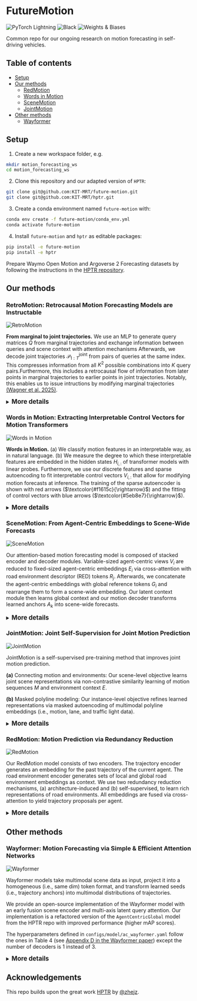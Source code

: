 # FutureMotion
![PyTorch Lightning](https://img.shields.io/badge/pytorch-lightning-blue.svg?logo=PyTorch%20Lightning) ![Black](https://img.shields.io/badge/code%20style-black-000000.svg) ![Weights & Biases](https://raw.githubusercontent.com/wandb/assets/main/wandb-github-badge-gradient.svg)

Common repo for our ongoing research on motion forecasting in self-driving vehicles.

## Table of contents
- [Setup](#setup)
- [Our methods](#our-methods)
  * [RedMotion](#redmotion-motion-prediction-via-redundancy-reduction)
  * [Words in Motion](#words-in-motion-extracting-interpretable-control-vectors-for-motion-transformers)
  * [SceneMotion](#scenemotion-from-agent-centric-embeddings-to-scene-wide-forecasts)
  * [JointMotion](#jointmotion-joint-self-supervision-for-joint-motion-prediction)
- [Other methods](#other-methods)
  * [Wayformer](#wayformer-motion-forecasting-via-simple--efficient-attention-networks)

## Setup
1. Create a new workspace folder, e.g.
```bash
mkdir motion_forecasting_ws
cd motion_forecasting_ws
```
2. Clone this repository and our adapted version of `HPTR`:
```bash
git clone git@github.com:KIT-MRT/future-motion.git
git clone git@github.com:KIT-MRT/hptr.git
```
3. Create a conda environment named `future-motion` with:
```bash
conda env create -f future-motion/conda_env.yml
conda activate future-motion
```
4. Install `future-motion` and `hptr` as editable packages:
```bash
pip install -e future-motion
pip install -e hptr
```

Prepare Waymo Open Motion and Argoverse 2 Forecasting datasets by following the instructions in the [HPTR repository](https://github.com/zhejz/HPTR).

## Our methods

### RetroMotion: Retrocausal Motion Forecasting Models are Instructable

![RetroMotion](figures/retro_motion.png "RetroMotion")

**From marginal to joint trajectories.** We use an MLP to generate query matrices $Q$ from marginal trajectories and exchange information between queries and scene context with attention mechanisms Afterwards, we decode joint trajectories $\mathcal{P}^{\text{joint}}_{1:T}$ from pairs of queries at the same index. This compresses information from all $K^2$ possible combinations into $K$ query pairs.Furthermore, this includes a retrocausal flow of information from later points in marginal trajectories to earlier points in joint trajectories. Notably, this enables us to issue intructions by modifying marginal trajectories [(Wagner et al. 2025)](http://arxiv.org/abs/2505.20414).

<details>
<summary><big><b>More details</b></big></summary>

The model definition is in `future_motion/models/ac_retro_motion.py`. The base config for the Waymo Open dataset is in `future_motion/configs/model/ac_retro_motion.yaml`. For our SMoE model, the ped expert is trained using the base config. For the veh expert change `model.motion_decoder.n_pred: 18`, `post_processing.waymo.topk_after_mpa_nms: True` and `post_processing.waymo.topk_aggregate_conf: True`. For the cyc expert change `train_metric.w_pos: [1, 1, 10]`, `train_metric.w_conf: [1, 1, 10]` and `loss_weight_dbl_decoding: 2`.

After training, download the best checkpoints from wandb and adapt the paths in `future_motion/configs/models/expert_models.yaml` to test the SMoE model.

</details>

### Words in Motion: Extracting Interpretable Control Vectors for Motion Transformers

![Words in Motion](figures/words_in_motion.png "Words in Motion")

**Words in Motion.** (a) We classify motion features in an interpretable way, as in natural language. (b) We measure the degree to which these interpretable features are embedded in the hidden states $H_{i,:}$ of transformer models with linear probes. Furthermore, we use our discrete features and sparse autoencoding to fit interpretable control vectors $V_{i,:}$ that allow for modifying motion forecasts at inference. The training of the sparse autoencoder is shown with red arrows ($\textcolor{#f1615c}{\rightarrow}$) and the fitting of control vectors with blue arrows ($\textcolor{#5eb8e7}{\rightarrow}$).

<details>
<summary><big><b>More details</b></big></summary>


<big><b>Contributions</b></big>

* We argue that, to fit control vectors, latent space regularities with separable features are necessary. We use linear probing and show that neural collapse toward interpretable features occurs in hidden states of recent motion transformers, indicating a structured latent space.
* We fit control vectors using hidden states with opposing features. By modifying hidden states at inference, we show that control vectors describe functionally important directions. Similar to the vector arithmetic in _word2vec_, we obtain predictions consistent with the current driving environment.
* We use sparse autoencoders to optimize our control vectors. Notably, enforcing sparsity leads to more linear changes in predictions when scaling control vectors. We use linearity measures to compare these results against a Koopman autoencoder and sparse autoencoders with various layers and activation functions, including convolutional and MLPMixer layers.


<big><b>Walkthrough</b></big>

To reproduce the results, run the notebooks under `future_motion/notebooks/words_in_motion`. It will download the [Waymo](https://drive.google.com/file/d/1FbMXOT5Upqhm51ZxPHVz6g64KK2Cgbc6) and [AV2F](https://colab.research.google.com/drive/1ItY9YWQAmpfwc8KTRp6oY9e4uUWKxZrX?usp=sharing) embeddings and guide you through extracting and applying control vectors. 


<big><b>Gradio demos</b></big>

Use [this Colab notebook](https://colab.research.google.com/drive/1ItY9YWQAmpfwc8KTRp6oY9e4uUWKxZrX?usp=sharing) to start Gradio demos for our speed control vectors.

In addition to the qualitative results in our paper, we show the motion forecasts for the focal agent and 8 other agents in a scene. 
Press the submit button with the default `temperature = 0` to visualize the default (non-controlled) forecasts, then change the temperature and resubmit to visualize the changes. 
The example is from the Waymo Open dataset and shows motion forecasts for vehicles and a pedestrian (top center).

For very low control temperatures (e.g, -100), almost all agents are becoming static.
For very high control temperatures (e.g., 85), even the static (shown in grey) agents begin to move, and the pedestrian does not move faster anymore.
We hypothesize that the model has learned a reasonable upper bound for the speed of a pedestrian.

![Words in Motion Demo](figures/words_in_motion_gradio_demo.png "Words in Motion Demo")

<big><b>Reference</b></big>
```bibtex
@inproceedings{tas2025words,
  title={Words in Motion: Extracting Interpretable Control Vectors for Motion Transformers},
  author={Omer Sahin Tas and Royden Wagner},
  booktitle={International Conference on Learning Representations (ICLR)},
  year={2025}
}
```

</details>

### SceneMotion: From Agent-Centric Embeddings to Scene-Wide Forecasts

![SceneMotion](figures/scene_motion.png "SceneMotion")

Our attention-based motion forecasting model is composed of stacked encoder and decoder modules. 
Variable-sized agent-centric views $V_i$ are reduced to fixed-sized agent-centric embeddings $E_i$ via cross-attention with road environment descriptor (RED) tokens $R_j$. 
Afterwards, we concatenate the agent-centric embeddings with global reference tokens $G_i$ and rearrange them to form a scene-wide embedding. 
Our latent context module then learns global context and our motion decoder transforms learned anchors $A_k$ into scene-wide forecasts.

<details>
<summary><big><b>More details</b></big></summary>

Adapt the paths and accounts in `sbatch/train_scene_motion_juwels.sh` to your setup to train a SceneMotion model on a Juwels-like cluster with a Slurm system and at least 1 node with 4 A100 GPUs.
The training is configured for the Waymo Open Motion dataset.

To train the model for marginal motion forecasting, add `model.interactive_challenge=False` and `model.train_metric.winner_takes_all=hard1` to the srun command in the train script.

<big><b>Reference</b></big>
```bibtex
@inproceedings{wagner2024scenemotion,
  title={SceneMotion: From Agent-Centric Embeddings to Scene-Wide Forecasts},
  author={Wagner, Royden and Tas, {\"O}mer Sahin and Steiner, Marlon and Konstantinidis, Fabian and K{\"o}nigshof, Hendrik and Klemp, Marvin and Fernandez, Carlos and Stiller, Christoph},
  booktitle={International Conference on Intelligent Transportation Systems (ITSC)},
  year={2024}
}
```

</details>

### JointMotion: Joint Self-Supervision for Joint Motion Prediction

![JointMotion](figures/joint_motion.png "JointMotion")

JointMotion is a self-supervised pre-training method that improves joint motion prediction.

**(a)** Connecting motion and environments: Our scene-level objective learns joint scene representations via non-contrastive similarity learning of motion sequences $M$ and environment context $E$. 

**(b)** Masked polyline modeling: Our instance-level objective refines learned representations via masked autoencoding of multimodal polyline embeddings (i.e., motion, lane, and traffic light data).

<details>
<summary><big><b>More details</b></big></summary>

Adapt the paths and accounts in `sbatch/pre_train_joint_motion_scene_transformer_juwels.sh` to your setup to pre-train a Scene Transformer model with the JointMotion objective on a Juwels-like cluster with a Slurm system and at least 1 node with 4 A100 GPUs.
The pre-training is configured for the Waymo Open Motion dataset and takes 10h.
The Scene Transformer model is based on the implementation in [HPTR](https://github.com/zhejz/HPTR) and uses their decoder.

<big><b>Reference</b></big>
```bibtex
@inproceedings{wagner2024jointmotion,
  title={JointMotion: Joint Self-Supervision for Joint Motion Prediction},
  author={Wagner, Royden and Tas, Omer Sahin and Klemp, Marvin and Fernandez, Carlos},
  booktitle={Conference on Robot Learning (CoRL)},
  year={2024},
}
```

</details>

### RedMotion: Motion Prediction via Redundancy Reduction 

![RedMotion](figures/red_motion.png "RedMotion")

Our RedMotion model consists of two encoders. The trajectory encoder generates an embedding for the past trajectory of the current agent. The road environment encoder generates sets of local and global road environment embeddings as context. We use two redundancy reduction mechanisms, (a) architecture-induced and (b) self-supervised, to learn rich representations of road environments. All embeddings are fused via cross-attention to yield trajectory proposals per agent.

<details>
<summary><big><b>More details</b></big></summary>

This repo contains the refactored implementation of RedMotion, the original implementation is available [here](https://github.com/kit-mrt/red-motion).

The Waymo Motion Prediction Challenge doesn't allow sharing the weights used in the challenge. However, we provide a [Colab notebook](https://colab.research.google.com/drive/16pwsmOTYdPpbNWf2nm1olXcx1ZmsXHB8) for a model with a shorter prediction horizon (5s vs. 8s) as a demo.

<big><b>Training</b></big>

To train a RedMotion model (tra-dec config) from scratch, adapt the global variables in train.sh according to your setup (Weights & Biases, local paths, batch size and visible GPUs).
The default batch size is set for A6000 GPUs with 48GB VRAM.
Then start the training run with:
```bash
bash train.sh ac_red_motion
```
For reference, this [wandb plot](https://wandb.ai/kit-mrt/red-motion-hptr/reports/waymo_pred-mean_average_precision-24-05-25-17-50-52---Vmlldzo4MDkyMjQ2?accessToken=j7a8pf4wvm9g6gvy95f88h0asdy57few6rw1jvv1qrf9jzuwpnirzv975id3pgxn) shows the validation mAP scores for the epochs 23 - 129 (default config, trained on 4 A6000 GPUs for ~100h).

<big><b>Reference</b></big>
```bibtex
@article{
    wagner2024redmotion,
    title={RedMotion: Motion Prediction via Redundancy Reduction},
    author={Royden Wagner and Omer Sahin Tas and Marvin Klemp and Carlos Fernandez and Christoph Stiller},
    journal={Transactions on Machine Learning Research},
    year={2024},
}
```

</details>

## Other methods

### Wayformer: Motion Forecasting via Simple & Efficient Attention Networks

![Wayformer](figures/wayformer.png "Wayformer")

Wayformer models take multimodal scene data as input, project it into a homogeneous (i.e., same dim) token format, and transform learned seeds (i.e., trajectory anchors) into multimodal distributions of trajectories.

We provide an open-source implementation of the Wayformer model with an early fusion scene encoder and multi-axis latent query attention. Our implementation is a refactored version of the `AgentCentricGlobal` model from the HPTR repo with improved performance (higher mAP scores).

The hyperparameters defined in `configs/model/ac_wayformer.yaml` follow the ones in Table 4 (see [Appendix D in the Wayformer paper](https://arxiv.org/abs/2207.05844)) except the number of decoders is 1 instead of 3.

<details>
<summary><big><b>More details</b></big></summary>

We use the polyline representation of MPA ([Konev, 2022](https://arxiv.org/abs/2206.10041)) as input and the non-maximum supression (NMS) algorithm of MTR ([Shi et. al., 2023](https://arxiv.org/abs/2209.13508)) to generate 6 trajetories from the predicted 64 trajectories.

Adapt the paths and accounts in `sbatch/train_wayformer_juwels.sh` to your setup to train a Wayformer model on a Juwels-like cluster with a Slurm system and at least 2 nodes with 4 A100 GPUs each.
The training is configured for the Waymo Open Motion dataset and takes roughly 24h.


<big><b>Reference</b></big>
```bibtex
@inproceedings{nayakanti2023wayformer,
  title={Wayformer: Motion forecasting via simple \& efficient attention networks},
  author={Nayakanti, Nigamaa and Al-Rfou, Rami and Zhou, Aurick and Goel, Kratarth and Refaat, Khaled S and Sapp, Benjamin},
  booktitle={International Conference on Robotics and Automation (ICRA)},
  year={2023},
}
```

</details>

## Acknowledgements
This repo builds upon the great work [HPTR](https://github.com/zhejz/HPTR) by [@zhejz](https://github.com/zhejz). 

